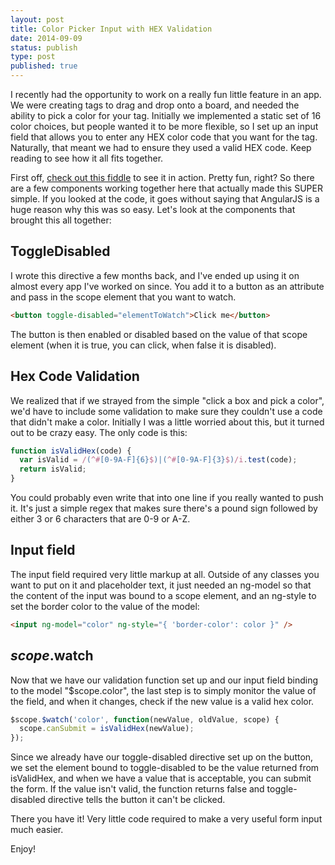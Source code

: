 ```yaml
---
layout: post
title: Color Picker Input with HEX Validation
date: 2014-09-09
status: publish
type: post
published: true
---
```

I recently had the opportunity to work on a really fun little feature in an app. We were creating tags to drag and drop onto a board, and needed the ability to pick a color for your tag. Initially we implemented a static set of 16 color choices, but people wanted it to be more flexible, so I set up an input field that allows you to enter any HEX color code that you want for the tag. Naturally, that meant we had to ensure they used a valid HEX code. Keep reading to see how it all fits together.

First off, [check out this fiddle](http://jsfiddle.net/mmcbride1007/4hf3o76g/) to see it in action. Pretty fun, right? So there are a few components working together here that actually made this SUPER simple. If you looked at the code, it goes without saying that AngularJS is a huge reason why this was so easy. Let's look at the components that brought this all together:

## ToggleDisabled
I wrote this directive a few months back, and I've ended up using it on almost every app I've worked on since. You add it to a button as an attribute and pass in the scope element that you want to watch.

```html
<button toggle-disabled="elementToWatch">Click me</button>
```

The button is then enabled or disabled based on the value of that scope element (when it is true, you can click, when false it is disabled).

## Hex Code Validation
We realized that if we strayed from the simple "click a box and pick a color", we'd have to include some validation to make sure they couldn't use a code that didn't make a color. Initially I was a little worried about this, but it turned out to be crazy easy. The only code is this:

```javascript
function isValidHex(code) {
  var isValid = /(^#[0-9A-F]{6}$)|(^#[0-9A-F]{3}$)/i.test(code);
  return isValid;
}
```

You could probably even write that into one line if you really wanted to push it. It's just a simple regex that makes sure there's a pound sign followed by either 3 or 6 characters that are 0-9 or A-Z.

## Input field
The input field required very little markup at all. Outside of any classes you want to put on it and placeholder text, it just needed an ng-model so that the content of the input was bound to a scope element, and an ng-style to set the border color to the value of the model:

```html
<input ng-model="color" ng-style="{ 'border-color': color }" />
```

## $scope.$watch
Now that we have our validation function set up and our input field binding to the model "$scope.color", the last step is to simply monitor the value of the field, and when it changes, check if the new value is a valid hex color.

```javascript
$scope.$watch('color', function(newValue, oldValue, scope) {
  scope.canSubmit = isValidHex(newValue);
});
```

Since we already have our toggle-disabled directive set up on the button, we set the element bound to toggle-disabled to be the value returned from isValidHex, and when we have a value that is acceptable, you can submit the form. If the value isn't valid, the function returns false and toggle-disabled directive tells the button it can't be clicked.

There you have it! Very little code required to make a very useful form input much easier.

Enjoy!
